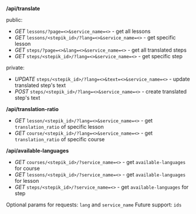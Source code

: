 **/api/translate**

public:

* *GET* `lessons/?page=<>&service_name=<>` - get all lessons
* *GET* `lessons/<stepik_id>/?lang=<>&service_name=<>` - get specific lesson
* *GET* `steps/?page=<>&lang=<>&service_name=<>` - get all translated steps
* *GET* `steps/<stepik_id>/?lang=<>&service_name=<>` - get specific step

private:

* *UPDATE* `steps/<stepik_id>/?lang=<>&text=<>&service_name=<>` - update translated step's text
* *POST* `steps/<stepik_id>/?lang=<>&service_name=<>` - create translated step's text


**/api/translation-ratio**
* *GET* `lesson/<stepik_id>/?lang=<>&service_name=<>` - get `translation_ratio` of specific lesson
* *GET* `course/<stepik_id>/?lang=<>&service_name=<>` - get `translation_ratio` of specific course

**/api/available-languages**
* *GET* `courses/<stepik_id>/?service_name=<>` - get `available-languages` for course
* *GET* `lessons/<stepik_id>/?service_name=<>` - get `available-languages` for lesson
* *GET* `steps/<stepik_id>/?service_name=<>` - get `available-languages` for step


Optional params for requests: `lang` and `service_name`
Future support: `ids`
